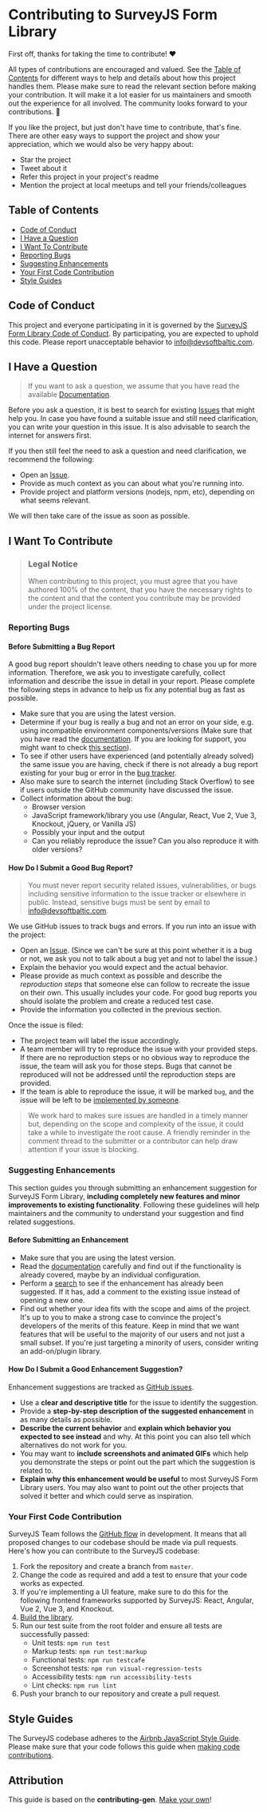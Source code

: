 <!-- omit in toc -->
# Contributing to SurveyJS Form Library

First off, thanks for taking the time to contribute! ❤️

All types of contributions are encouraged and valued. See the [Table of Contents](#table-of-contents) for different ways to help and details about how this project handles them. Please make sure to read the relevant section before making your contribution. It will make it a lot easier for us maintainers and smooth out the experience for all involved. The community looks forward to your contributions. 🎉

If you like the project, but just don't have time to contribute, that's fine. There are other easy ways to support the project and show your appreciation, which we would also be very happy about:

- Star the project
- Tweet about it
- Refer this project in your project's readme
- Mention the project at local meetups and tell your friends/colleagues

<!-- omit in toc -->
## Table of Contents

- [Code of Conduct](#code-of-conduct)
- [I Have a Question](#i-have-a-question)
- [I Want To Contribute](#i-want-to-contribute)
- [Reporting Bugs](#reporting-bugs)
- [Suggesting Enhancements](#suggesting-enhancements)
- [Your First Code Contribution](#your-first-code-contribution)
- [Style Guides](#style-guides)

## Code of Conduct

This project and everyone participating in it is governed by the [SurveyJS Form Library Code of Conduct](https://github.com/surveyjs/survey-library/blob/master/CODE_OF_CONDUCT.md). By participating, you are expected to uphold this code. Please report unacceptable behavior to info@devsoftbaltic.com.

## I Have a Question

> If you want to ask a question, we assume that you have read the available [Documentation](https://surveyjs.io/form-library/documentation/overview).

Before you ask a question, it is best to search for existing [Issues](https://github.com/surveyjs/survey-library/issues) that might help you. In case you have found a suitable issue and still need clarification, you can write your question in this issue. It is also advisable to search the internet for answers first.

If you then still feel the need to ask a question and need clarification, we recommend the following:

- Open an [Issue](https://github.com/surveyjs/survey-library/issues/new).
- Provide as much context as you can about what you're running into.
- Provide project and platform versions (nodejs, npm, etc), depending on what seems relevant.

We will then take care of the issue as soon as possible.

## I Want To Contribute

> ### Legal Notice <!-- omit in toc -->
> When contributing to this project, you must agree that you have authored 100% of the content, that you have the necessary rights to the content and that the content you contribute may be provided under the project license.

### Reporting Bugs

<!-- omit in toc -->
#### Before Submitting a Bug Report

A good bug report shouldn't leave others needing to chase you up for more information. Therefore, we ask you to investigate carefully, collect information and describe the issue in detail in your report. Please complete the following steps in advance to help us fix any potential bug as fast as possible.

- Make sure that you are using the latest version.
- Determine if your bug is really a bug and not an error on your side, e.g. using incompatible environment components/versions (Make sure that you have read the [documentation](https://surveyjs.io/form-library/documentation/overview). If you are looking for support, you might want to check [this section](#i-have-a-question)).
- To see if other users have experienced (and potentially already solved) the same issue you are having, check if there is not already a bug report existing for your bug or error in the [bug tracker](https://github.com/surveyjs/survey-library/issues?q=label%3Abug).
- Also make sure to search the internet (including Stack Overflow) to see if users outside the GitHub community have discussed the issue.
- Collect information about the bug:
  - Browser version
  - JavaScript framework/library you use (Angular, React, Vue 2, Vue 3, Knockout, jQuery, or Vanilla JS)
  - Possibly your input and the output
  - Can you reliably reproduce the issue? Can you also reproduce it with older versions?

<!-- omit in toc -->
#### How Do I Submit a Good Bug Report?

> You must never report security related issues, vulnerabilities, or bugs including sensitive information to the issue tracker or elsewhere in public. Instead, sensitive bugs must be sent by email to info@devsoftbaltic.com.

We use GitHub issues to track bugs and errors. If you run into an issue with the project:

- Open an [Issue](https://github.com/surveyjs/survey-library/issues/new/choose). (Since we can't be sure at this point whether it is a bug or not, we ask you not to talk about a bug yet and not to label the issue.)
- Explain the behavior you would expect and the actual behavior.
- Please provide as much context as possible and describe the *reproduction steps* that someone else can follow to recreate the issue on their own. This usually includes your code. For good bug reports you should isolate the problem and create a reduced test case.
- Provide the information you collected in the previous section.

Once the issue is filed:

- The project team will label the issue accordingly.
- A team member will try to reproduce the issue with your provided steps. If there are no reproduction steps or no obvious way to reproduce the issue, the team will ask you for those steps. Bugs that cannot be reproduced will not be addressed until the reproduction steps are provided.
- If the team is able to reproduce the issue, it will be marked `bug`, and the issue will be left to be [implemented by someone](#your-first-code-contribution).

> We work hard to makes sure issues are handled in a timely manner but, depending on the scope and complexity of the issue, it could take a while to investigate the root cause. A friendly reminder in the comment thread to the submitter or a contributor can help draw attention if your issue is blocking.

### Suggesting Enhancements

This section guides you through submitting an enhancement suggestion for SurveyJS Form Library, **including completely new features and minor improvements to existing functionality**. Following these guidelines will help maintainers and the community to understand your suggestion and find related suggestions.

<!-- omit in toc -->
#### Before Submitting an Enhancement

- Make sure that you are using the latest version.
- Read the [documentation](https://surveyjs.io/form-library/documentation/overview) carefully and find out if the functionality is already covered, maybe by an individual configuration.
- Perform a [search](https://github.com/surveyjs/survey-library/issues) to see if the enhancement has already been suggested. If it has, add a comment to the existing issue instead of opening a new one.
- Find out whether your idea fits with the scope and aims of the project. It's up to you to make a strong case to convince the project's developers of the merits of this feature. Keep in mind that we want features that will be useful to the majority of our users and not just a small subset. If you're just targeting a minority of users, consider writing an add-on/plugin library.

<!-- omit in toc -->
#### How Do I Submit a Good Enhancement Suggestion?

Enhancement suggestions are tracked as [GitHub issues](https://github.com/surveyjs/survey-library/issues).

- Use a **clear and descriptive title** for the issue to identify the suggestion.
- Provide a **step-by-step description of the suggested enhancement** in as many details as possible.
- **Describe the current behavior** and **explain which behavior you expected to see instead** and why. At this point you can also tell which alternatives do not work for you.
- You may want to **include screenshots and animated GIFs** which help you demonstrate the steps or point out the part which the suggestion is related to.
- **Explain why this enhancement would be useful** to most SurveyJS Form Library users. You may also want to point out the other projects that solved it better and which could serve as inspiration.

### Your First Code Contribution

SurveyJS Team follows the [GitHub flow](https://docs.github.com/en/get-started/using-github/github-flow) in development. It means that all proposed changes to our codebase should be made via pull requests. Here's how you can contribute to the SurveyJS codebase:

1. Fork the repository and create a branch from `master`.
2. Change the code as required and add a test to ensure that your code works as expected.
3. If you're implementing a UI feature, make sure to do this for the following frontend frameworks supported by SurveyJS: React, Angular, Vue 2, Vue 3, and Knockout.
4. [Build the library](./README.md#build-the-surveyjs-form-library-from-sources).
5. Run our test suite from the root folder and ensure all tests are successfully passed:
     - Unit tests: `npm run test`
     - Markup tests: `npm run test:markup`
     - Functional tests: `npm run testcafe`
     - Screenshot tests: `npm run visual-regression-tests`
     - Accessibility tests: `npm run accessibility-tests`
     - Lint checks: `npm run lint`
6. Push your branch to our repository and create a pull request.

## Style Guides

The SurveyJS codebase adheres to the [Airbnb JavaScript Style Guide](https://github.com/airbnb/javascript). Please make sure that your code follows this guide when [making code contributions](#your-first-code-contribution).

<!-- omit in toc -->
## Attribution
This guide is based on the **contributing-gen**. [Make your own](https://github.com/bttger/contributing-gen)!